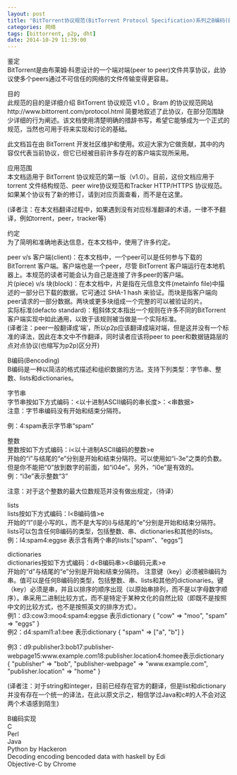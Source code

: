 ```yaml
---
layout: post
title: "BitTorrent协议规范(BitTorrent Protocol Specification)系列之B编码(Bencoding)-第一部分"
categories: 网络
tags: [bittorrent, p2p, dht]
date: 2014-10-29 11:39:00
---
```


<p>鉴定<br />BitTorrent是由布莱姆&#183;科恩设计的一个端对端(peer to peer)文件共享协议，此协议使多个peers通过不可信任的网络的文件传输变得更容易。</p>
<p>目的<br />此规范的目的是详细介绍 BitTorrent 协议规范 v1.0 。Bram 的协议规范网站 http://www.bittorrent.com/protocol.html 简要地叙述了此协议，在部分范围缺少详细的行为阐述。该文档使用清楚明确的措辞书写，希望它能够成为一个正式的规范，当然也可用于将来实现和讨论的基础。</p>
<p>此文档旨在由 BitTorrent 开发社区维护和使用。欢迎大家为它做贡献，其中的内容仅代表当前协议，但它已经被目前许多存在的客户端实现所采用。</p>
<p>应用范围<br />本文档适用于 BitTorrent 协议规范的第一版（v1.0）。目前，这份文档应用于 torrent 文件结构规范、peer wire协议规范和Tracker HTTP/HTTPS 协议规范。如果某个协议有了新的修订，请到对应页面查看，而不是在这里。</p>
<p>(译者注：在本文档翻译过程中，如果遇到没有对应标准翻译的术语，一律不予翻译，例如torrent，peer，tracker等)</p>
<p>约定<br />为了简明和准确地表达信息，在本文档中，使用了许多约定。</p>
<p>peer v/s 客户端(client)：在本文档中，一个peer可以是任何参与下载的 BitTorrent 客户端。客户端也是一个peer，尽管 BitTorrent 客户端运行在本地机器上。本规范的读者可能会认为自己是连接了许多peer的客户端。 <br />片(piece) v/s 块(block)：在本文档中，片是指在元信息文件(metainfo file)中描述的一部分已下载的数据，它可通过 SHA-1 hash 来验证。而块是指客户端向peer请求的一部分数据。两块或更多块组成一个完整的可以被验证的片。 <br />实际标准(defacto standard)：粗斜体文本指出一个规则在许多不同的BitTorrent客户端实现中如此通用，以致于该规则被当做是一个实际标准。 <br />(译者注：peer一般翻译成&#8216;端&#8217;，所以p2p应该翻译成端对端，但是这并没有一个标准的译法，因此在本文中不作翻译，同时读者应该将peer to peer和数据链路层的点对点协议(也缩写为p2p)区分开)</p>
<p>B编码(Bencoding)<br />B编码是一种以简洁的格式描述和组织数据的方法。支持下列类型：字节串、整数、lists和dictionaries。</p>
<p>字节串<br />字节串按如下方式编码：&lt;以十进制ASCII编码的串长度&gt;：&lt;串数据&gt;<br />注意：字节串编码没有开始和结束分隔符。 </p>
<p>例：4:spam表示字节串&#8220;spam&#8221;</p>
<p>整数<br />整数按如下方式编码：i&lt;以十进制ASCII编码的整数&gt;e<br />开始的&#8220;i&#8221;与结尾的&#8220;e&#8221;分别是开始和结束分隔符。可以使用如&#8220;i-3e&#8221;之类的负数。但是你不能把&#8220;0&#8221;放到数字的前面，如&#8220;i04e&#8221;。另外，&#8220;i0e&#8221;是有效的。<br />例：&#8220;i3e&#8221;表示整数&#8220;3&#8221;</p>
<p>注意：对于这个整数的最大位数规范并没有做出规定，（待译）</p>
<p>lists<br />lists按如下方式编码：l&lt;B编码值&gt;e<br />开始的&#8220;l&#8221;(l是小写的L，而不是大写的i)与结尾的&#8220;e&#8221;分别是开始和结束分隔符。lists可以包含任何B编码的类型，包括整数、串、dictionaries和其他的lists。<br />例：l4:spam4:eggse 表示含有两个串的lists:[&#8220;spam&#8221;、&#8220;eggs&#8221;]</p>
<p>dictionaries<br />dictionaries按如下方式编码：d&lt;B编码串&gt;&lt;B编码元素&gt;e<br />开始的&#8220;d&#8221;与结尾的&#8220;e&#8221;分别是开始和结束分隔符。 注意键（key）必须被B编码为串。值可以是任何B编码的类型，包括整数、串、lists和其他的dictionaries。键（key）必须是串，并且以排序的顺序出现（以原始串排列，而不是以字母数字顺序）。串采用二进制比较方式，而不是特定于某种文化的自然比较（即既不是按照中文的比较方式，也不是按照英文的排序方式）。<br />例1：d3:cow3:moo4:spam4:eggse 表示dictionary { "cow" =&gt; "moo", "spam" =&gt; "eggs" }<br />例2：d4:spaml1:a1:bee 表示dictionary { "spam" =&gt; ["a", "b"] }</p>
<p>例3：d9:publisher3:bob17:publisher-webpage15:www.example.com18:publisher.location4:homee表示dictionary&nbsp; { "publisher" =&gt; "bob", "publisher-webpage" =&gt; "www.example.com", "publisher.location" =&gt; "home" } </p>
<p>(译者注：对于string和integer，目前已经存在官方的翻译，但是list和dictionary并没有存在一个统一的译法，在此以原文示之，相信学过Java和c#的人不会对这两个术语感到陌生)</p>
<p>B编码实现<br />C <br />Perl <br />Java <br />Python by Hackeron <br />Decoding encoding bencoded data with haskell by Edi <br />Objective-C by Chrome</p>
